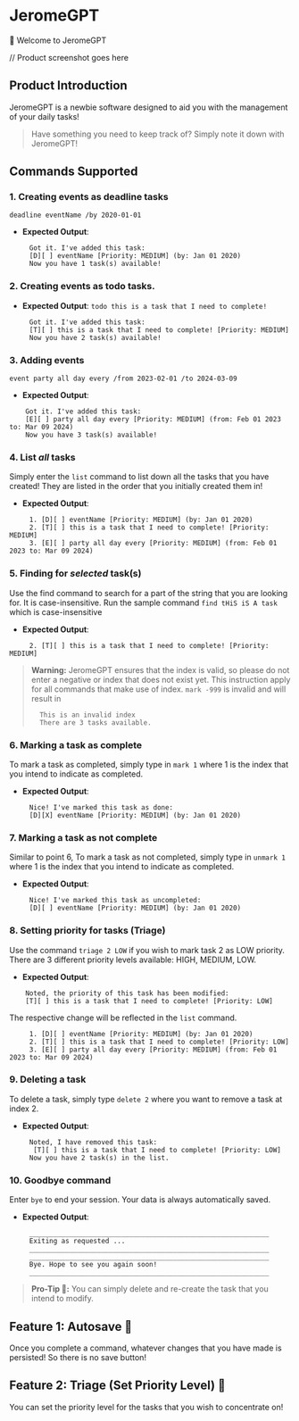 # JeromeGPT 
👋 Welcome to JeromeGPT

// Product screenshot goes here

## Product Introduction
JeromeGPT is a newbie software designed to aid you with the management of your daily tasks!

> Have something you need to keep track of? Simply note it down with JeromeGPT!


## Commands Supported
### 1. Creating events as deadline tasks 

`deadline eventName /by 2020-01-01`
- **Expected Output**:

```
	 Got it. I've added this task: 
	 [D][ ] eventName [Priority: MEDIUM] (by: Jan 01 2020)
	 Now you have 1 task(s) available!
```
### 2. Creating events as todo tasks.
- **Expected Output**:
`todo this is a task that I need to complete!`
```
	 Got it. I've added this task:
	 [T][ ] this is a task that I need to complete! [Priority: MEDIUM]
	 Now you have 2 task(s) available!
```
### 3. Adding events
`event party all day every /from 2023-02-01 /to 2024-03-09`
- **Expected Output**:
```angular2html
    Got it. I've added this task:
    [E][ ] party all day every [Priority: MEDIUM] (from: Feb 01 2023 to: Mar 09 2024)
    Now you have 3 task(s) available!
```

### 4. List _all_ tasks
Simply enter the `list` command to list down all the tasks that you have created! 
They are listed in the order that you initially created them in!
- **Expected Output**:
```
	 1. [D][ ] eventName [Priority: MEDIUM] (by: Jan 01 2020)
	 2. [T][ ] this is a task that I need to complete! [Priority: MEDIUM]
	 3. [E][ ] party all day every [Priority: MEDIUM] (from: Feb 01 2023 to: Mar 09 2024)
```

### 5. Finding for _selected_ task(s)
Use the find command to search for a part of the string that you are looking for. It is case-insensitive.
Run the sample command `find tHiS iS A task` which is case-insensitive

- **Expected Output**:
```angular2html
	 2. [T][ ] this is a task that I need to complete! [Priority: MEDIUM]
```

> **Warning:** JeromeGPT ensures that the index is valid, so please do not enter a negative or index that does not exist yet. 
> This instruction apply for all commands that make use of index.
> `mark -999` is invalid and will result in 
> ```angular2html
>   This is an invalid index
>   There are 3 tasks available.
> ```


### 6. Marking a task as complete
To mark a task as completed, simply type in `mark 1` where 1 is the index that you intend to indicate as completed.
- **Expected Output**:
```angular2html
	 Nice! I've marked this task as done:
	 [D][X] eventName [Priority: MEDIUM] (by: Jan 01 2020)
```
### 7. Marking a task as not complete
Similar to point 6, To mark a task as not completed, simply type in `unmark 1` where 1 is the index that you intend to indicate as completed.
- **Expected Output**:
```angular2html
	 Nice! I've marked this task as uncompleted:
	 [D][ ] eventName [Priority: MEDIUM] (by: Jan 01 2020)
```


### 8. Setting priority for tasks (Triage)
Use the command `triage 2 LOW` if you wish to mark task 2 as LOW priority. 
There are 3 different priority levels available: HIGH, MEDIUM, LOW.
- **Expected Output**:
```angular2html
    Noted, the priority of this task has been modified:
    [T][ ] this is a task that I need to complete! [Priority: LOW]
```
The respective change will be reflected in the `list` command.
```
	 1. [D][ ] eventName [Priority: MEDIUM] (by: Jan 01 2020)
	 2. [T][ ] this is a task that I need to complete! [Priority: LOW]
	 3. [E][ ] party all day every [Priority: MEDIUM] (from: Feb 01 2023 to: Mar 09 2024)
```

### 9. Deleting a task
To delete a task, simply type `delete 2` where you want to remove a task at index 2.
- **Expected Output**:
```
	 Noted, I have removed this task:
	  [T][ ] this is a task that I need to complete! [Priority: LOW]
	 Now you have 2 task(s) in the list.
```
### 10. Goodbye command
Enter `bye` to end your session. Your data is always automatically saved.
- **Expected Output**:
```
	 ____________________________________________________________
	 Exiting as requested ...
	 ____________________________________________________________
	 ____________________________________________________________
	 Bye. Hope to see you again soon!
	 ____________________________________________________________
```

> **Pro-Tip 🎩:** You can simply delete and re-create the task that you intend to modify.

## Feature 1: Autosave 💾
Once you complete a command, whatever changes that you have made is persisted!
So there is no save button!

## Feature 2: Triage (Set Priority Level) 🏥
You can set the priority level for the tasks that you wish to concentrate on!

